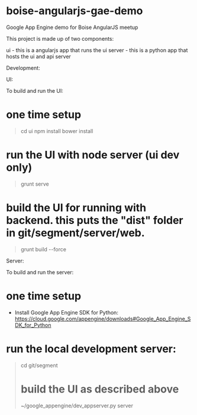 boise-angularjs-gae-demo
========================

Google App Engine demo for Boise AngularJS meetup


This project is made up of two components:

 ui - this is a angularjs app that runs the ui
 server - this is a python app that hosts the ui and api server


Development:

UI: 

 To build and run the UI:

  # one time setup
  > cd ui
  > npm install 
  > bower install 

  # run the UI with node server (ui dev only)
  > grunt serve

  # build the UI for running with backend. this puts the "dist" folder in git/segment/server/web.
  > grunt build --force

Server:

 To build and run the server:

  # one time setup
  - Install Google App Engine SDK for Python: https://cloud.google.com/appengine/downloads#Google_App_Engine_SDK_for_Python
  
  # run the local development server:
  > cd git/segment
  > # build the UI as described above
  > ~/google_appengine/dev_appserver.py server